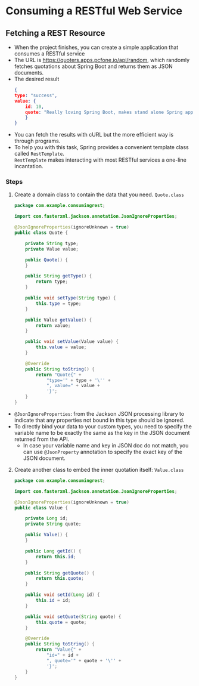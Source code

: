 # Consuming a RESTful Web Service
## Fetching a REST Resource
* When the project finishes, you can create a simple application that consumes a RESTful service
* The URL is https://quoters.apps.pcfone.io/api/random, which randomly fetches quotations about Spring Boot and returns them as JSON documents.
* The desired result
    ```JSON
    {
    type: "success",
    value: {
        id: 10,
        quote: "Really loving Spring Boot, makes stand alone Spring apps easy."
        }
    }
    ```
* You can fetch the results with cURL but the more efficient way is through programs.
* To help you with this task, Spring provides a convenient template class called ```RestTemplate```.   
  ```RestTemplate``` makes interacting with most RESTful services a one-line incantation.

### Steps
1. Create a domain class to contain the data that you need. ```Quote.class```
    ```java
    package com.example.consumingrest;

    import com.fasterxml.jackson.annotation.JsonIgnoreProperties;

    @JsonIgnoreProperties(ignoreUnknown = true)
    public class Quote {

        private String type;
        private Value value;

        public Quote() {
        }

        public String getType() {
            return type;
        }

        public void setType(String type) {
            this.type = type;
        }

        public Value getValue() {
            return value;
        }

        public void setValue(Value value) {
            this.value = value;
        }

        @Override
        public String toString() {
            return "Quote{" +
                "type='" + type + '\'' +
                ", value=" + value +
                '}';
        }
    }
    ```
* ```@JsonIgnoreProperties```: from the Jackson JSON processing library to indicate that any properties not bound in this type should be ignored.
* To directly bind your data to your custom types, you need to specify the variable name to be exactly the same as the key in the JSON document returned from the API.
  * In case your variable name and key in JSON doc do not match, you can use ```@JsonProperty``` annotation to specify the exact key of the JSON document.
2. Create another class to embed the inner quotation itself: ```Value.class```
    ```java
    package com.example.consumingrest;

    import com.fasterxml.jackson.annotation.JsonIgnoreProperties;

    @JsonIgnoreProperties(ignoreUnknown = true)
    public class Value {

        private Long id;
        private String quote;

        public Value() {
        }

        public Long getId() {
            return this.id;
        }

        public String getQuote() {
            return this.quote;
        }

        public void setId(Long id) {
            this.id = id;
        }

        public void setQuote(String quote) {
            this.quote = quote;
        }

        @Override
        public String toString() {
            return "Value{" +
                "id=" + id +
                ", quote='" + quote + '\'' +
                '}';
        }
    }
    ```